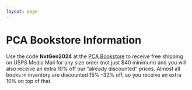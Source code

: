 ```yaml
---
layout: page
---
```


# PCA Bookstore Information

Use the code **NxtGen2024** at the [PCA
Bookstore](https://www.pcabookstore.com/) to receive free shipping on USPS Media
Mail for any size order (not just $40 minimum) and you will also receive an
extra 10% off our “already discounted” prices. Almost all books in inventory are
discounted 15% -32% off, so you receive an extra 10% on top of that.
